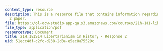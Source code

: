 ```yaml
---
content_type: resource
description: This is a resource file that contains information regarding response
  2 paper.
file: https://ol-ocw-studio-app-qa.s3.amazonaws.com/courses/21h-181-libertarianism-in-history-spring-2014/51ecc4dfc2fcd2382d3ae5ec8a75529c_MIT21H_181S14_Response2.pdf
file_type: application/pdf
resourcetype: Document
title: 21H.181S14 Libertarianism in History - Response 2
uid: 51ecc4df-c2fc-d238-2d3a-e5ec8a75529c
---
```

